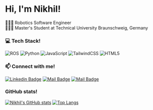 # Hi, I'm Nikhil!

👨🏻‍💻 Robotics Software Engineer <br/>
👨🏻‍🎓 Master's Student at Technical University Braunschweig, Germany <br/>

### :computer: Tech Stack!
![ROS](https://img.shields.io/badge/ros-%230A0FF9.svg?style=fla&logo=ros&logoColor=white)
![Python](https://img.shields.io/badge/python-3670A0?style=fla&logo=python&logoColor=ffdd54)
![JavaScript](https://img.shields.io/badge/javascript-%23323330.svg?style=fla&logo=javascript&logoColor=%23F7DF1E)
![TailwindCSS](https://img.shields.io/badge/tailwindcss-%2338B2AC.svg?style=fla&logo=tailwind-css&logoColor=white)
![HTML5](https://img.shields.io/badge/html5-%23E34F26.svg?style=fla&logo=html5&logoColor=white)


### :mailbox: Connect with me!
[![Linkedin Badge](https://img.shields.io/badge/-Nikhil_Singhal-0e76a8?style=flat&labelColor=0e76a8&logo=linkedin&logoColor=white)](https://www.linkedin.com/in/nikhil-singhal-0612/)
[![Mail Badge](https://img.shields.io/badge/-@Nikhil_Singhal-e84393?style=flat&labelColor=e84393&logo=instagram&logoColor=white)](https://www.instagram.com/nikhil_singhal_06/)
[![Mail Badge](https://img.shields.io/badge/-Nikhil_Singhal-c0392b?style=flat&labelColor=c0392b&logo=gmail&logoColor=white)](mailto:nikhil2121s@gmail.com)

<!-- ### Business
- :paperclip: [<strong><small>My Resume/CV</small></strong>]()
- :email: <strong><small>nikhil2121s@gmail.com</small></strong> -->

### GitHub stats!
[![Nikhil's GitHub stats](https://github-readme-stats.vercel.app/api?username=Nikhil-Singhal-06&show_icons=true&theme=transparent)](https://github.com/Nikhil-Singhal-06/github-readme-stats)
[![Top Langs](https://github-readme-stats.vercel.app/api/top-langs/?username=Nikhil-Singhal-06)](https://github.com/Nikhil-Singhal-06/github-readme-stats)

<!--
 ### Profile views counter 👁️‍🗨️
[![Nikhil profile views](https://u8views.com/api/v1/github/profiles/87761277/views/day-week-month-total-count.svg)](https://u8views.com/github/Nikhil-Singhal-06) -->
